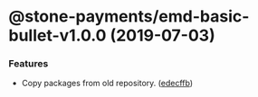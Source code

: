 # @stone-payments/emd-basic-bullet-v1.0.0 (2019-07-03)


### Features

* Copy packages from old repository. ([edecffb](https://github.com/stone-payments/emerald-web-framework/commit/edecffb))
